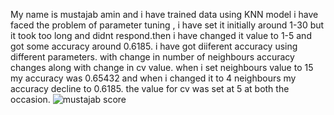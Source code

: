 My name is mustajab amin and i have trained data using KNN model
i have faced the problem of parameter tuning , i have set it initially around 1-30 but it took too long and didnt respond.then i have changed it value to 1-5 and got some accuracy around 0.6185.
i have got diiferent accuracy using different parameters. with change in number of neighbours accuracy changes along with change in cv value. when i set neighbours value to 15 my accuracy was 0.65432 and when i changed it to 4 neighbours my accuracy decline to 0.6185.  the value for cv was set at 5 at both the occasion.
![mustajab score](https://user-images.githubusercontent.com/99421338/169546468-0fae8546-4a8e-442e-bf8a-a0214e932b8d.JPG)
